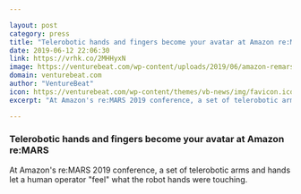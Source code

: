```yaml
---

layout: post
category: press
title: "Telerobotic hands and fingers become your avatar at Amazon re:MARS"
date: 2019-06-12 22:06:30
link: https://vrhk.co/2MHHyxN
image: https://venturebeat.com/wp-content/uploads/2019/06/amazon-remars-2019-jeff-bezos-telerobotics-2.jpg?w=1200&strip=all
domain: venturebeat.com
author: "VentureBeat"
icon: https://venturebeat.com/wp-content/themes/vb-news/img/favicon.ico
excerpt: "At Amazon's re:MARS 2019 conference, a set of telerobotic arms and hands let a human operator \"feel\" what the robot hands were touching."

---
```


### Telerobotic hands and fingers become your avatar at Amazon re:MARS

At Amazon's re:MARS 2019 conference, a set of telerobotic arms and hands let a human operator "feel" what the robot hands were touching.